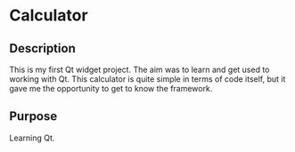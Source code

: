 # Calculator

## Description
This is my first Qt widget project. The aim was to learn and get used to working with Qt. This calculator is quite simple in terms of code itself, but it gave me the opportunity to get to know the framework.

## Purpose
Learning Qt.
